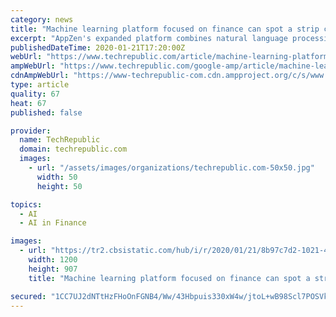 ```yaml
---
category: news
title: "Machine learning platform focused on finance can spot a strip club alias a mile away"
excerpt: "AppZen's expanded platform combines natural language processing, computer vision, and a data augmentation engine to give the machine the ability to build context around all financial information ... and expenses to make sure companies are not paying for goods and services that fall outside company policies. Kale said the process is the ..."
publishedDateTime: 2020-01-21T17:20:00Z
webUrl: "https://www.techrepublic.com/article/machine-learning-platform-focused-on-finance-can-spot-a-strip-club-alias-a-mile-away/"
ampWebUrl: "https://www.techrepublic.com/google-amp/article/machine-learning-platform-focused-on-finance-can-spot-a-strip-club-alias-a-mile-away/"
cdnAmpWebUrl: "https://www-techrepublic-com.cdn.ampproject.org/c/s/www.techrepublic.com/google-amp/article/machine-learning-platform-focused-on-finance-can-spot-a-strip-club-alias-a-mile-away/"
type: article
quality: 67
heat: 67
published: false

provider:
  name: TechRepublic
  domain: techrepublic.com
  images:
    - url: "/assets/images/organizations/techrepublic.com-50x50.jpg"
      width: 50
      height: 50

topics:
  - AI
  - AI in Finance

images:
  - url: "https://tr2.cbsistatic.com/hub/i/r/2020/01/21/8b97c7d2-1021-47d9-8344-ef569f6dac5e/resize/1200x/3468efd8c5c2522af698896bc047ed3e/screen-shot-2020-01-21-at-1-18-19-pm.png"
    width: 1200
    height: 907
    title: "Machine learning platform focused on finance can spot a strip club alias a mile away"

secured: "1CC7UJ2dNTtHzFHoOnFGNB4/Ww/43Hbpuis330xW4w/jtoL+wB98Scl7POSVkzqdeyUPj9IaxJO4OgMvI5WVkltr8VsaYPD72hdllBodO7yx+ZPz4ThSoG1LZuFJgUj+doG6opYG7oACYWM5MGBifoy8fiY5Y7KiDat22mEyej6NS/d6i2LbhdLX9QX0654ajXhNyTA+FCqf5yb/gtW3lCWrfpGonJXlBrhtAq/q13rYO6Js3jO1tioWhCpkFNSg+OSs/Gq1Tn1KVEQKOZ5YPUJc9y1ouTIKoojkcuTec4FD4HQs4UEmkdtpPWZUfrqR;4V1h0IWya2sPlWHK6kuc9w=="
---
```


